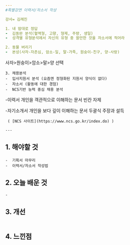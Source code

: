 ```yaml
---
#특별강연 이력서/자소서 작성

강사= 김례진

1. 내 맘대로 정답
-  김동완 분석(혈액형, 고향, 형제, 주량, 생일)
-  성격별 유형분석에서 자신의 유형 중 쓸만한 것을 자소서에 적어라

2. 동물 버리기
-  본성(사자-자존심, 암소-일, 말-가족, 원숭이-친구, 양-사랑)
```
사자>원숭이>암소>말>양 선택
```
3. 채용분석
-  입사지원서 분석 (요즘엔 정형화된 지원서 양식이 없다)
-  자소서 (활동에 대한 경험)
-  NCS기반 능력 중심 채용 분석
```
-이력서
 개인을 객관적으로 이해하는 문서
 빈칸 자제

-자기소개서
 개인을 보다 깊이 이해하는 문서
 두괄식
 주장과 설득
```
 ( [NCS 사이트](https://www.ncs.go.kr/index.do) )

---
```


## 1. 해야할 것
```
-  기획서 마무리
-  이력서/자소서 작성법
```

## 2. 오늘 배운 것
```
-  
```

## 3. 개선
```

```

## 4. 느낀점
```

```

